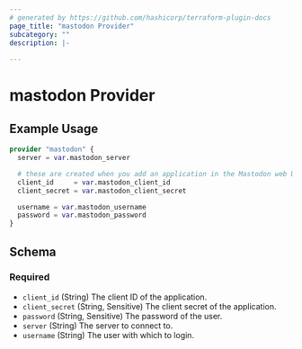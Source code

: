 ```yaml
---
# generated by https://github.com/hashicorp/terraform-plugin-docs
page_title: "mastodon Provider"
subcategory: ""
description: |-
  
---
```


# mastodon Provider



## Example Usage

```terraform
provider "mastodon" {
  server = var.mastodon_server

  # these are created when you add an application in the Mastodon web UI
  client_id     = var.mastodon_client_id
  client_secret = var.mastodon_client_secret

  username = var.mastodon_username
  password = var.mastodon_password
}
```

<!-- schema generated by tfplugindocs -->
## Schema

### Required

- `client_id` (String) The client ID of the application.
- `client_secret` (String, Sensitive) The client secret of the application.
- `password` (String, Sensitive) The password of the user.
- `server` (String) The server to connect to.
- `username` (String) The user with which to login.
